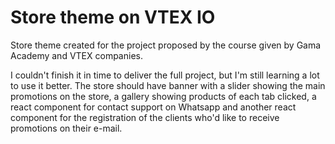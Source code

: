 # Store theme on VTEX IO

Store theme created for the project proposed by the course given by Gama Academy and VTEX companies.

I couldn't finish it in time to deliver the full project, but I'm still learning a lot to use it better.
The store should have banner with a slider showing the main promotions on the store, a gallery showing products of each tab clicked, a react component for contact support on Whatsapp and another react component for the registration of the clients who'd like to receive promotions on their e-mail.
